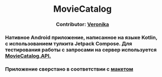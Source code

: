 <h1 align="center">MovieCatalog</h1>
<h3 align="center">Contributor: <a href="https://github.com/KumihoX" target="_blank">Veronika</a></h3>
<h3 align="left"> Нативное Android приложение, написанное на языке Kotlin, с использованием тулкита Jetpack Compose.  Для тестирования работы с запросами на сервер используется <a href="https://react-midterm.kreosoft.space/swagger/index.html" target="_blank">MovieCatalog.API.</a></h3>
<h3 align="left">Приложение сверстано в соответствии с <a href="https://www.figma.com/file/DYtQJNn8p0oK3iPV3lHSTp/Mobile-Lab-2022?node-id=0%3A1" target="_blank">макетом</a></h3>
